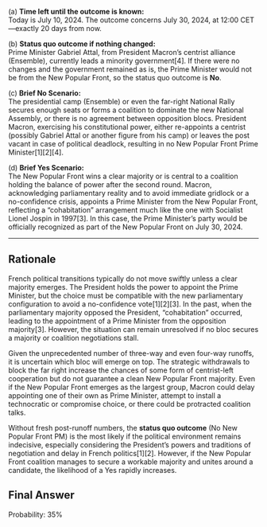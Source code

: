 (a) **Time left until the outcome is known:**  
Today is July 10, 2024. The outcome concerns July 30, 2024, at 12:00 CET—exactly 20 days from now.

(b) **Status quo outcome if nothing changed:**  
Prime Minister Gabriel Attal, from President Macron’s centrist alliance (Ensemble), currently leads a minority government[4]. If there were no changes and the government remained as is, the Prime Minister would not be from the New Popular Front, so the status quo outcome is **No**.

(c) **Brief No Scenario:**  
The presidential camp (Ensemble) or even the far-right National Rally secures enough seats or forms a coalition to dominate the new National Assembly, or there is no agreement between opposition blocs. President Macron, exercising his constitutional power, either re-appoints a centrist (possibly Gabriel Attal or another figure from his camp) or leaves the post vacant in case of political deadlock, resulting in no New Popular Front Prime Minister[1][2][4].

(d) **Brief Yes Scenario:**  
The New Popular Front wins a clear majority or is central to a coalition holding the balance of power after the second round. Macron, acknowledging parliamentary reality and to avoid immediate gridlock or a no-confidence crisis, appoints a Prime Minister from the New Popular Front, reflecting a “cohabitation” arrangement much like the one with Socialist Lionel Jospin in 1997[3]. In this case, the Prime Minister’s party would be officially recognized as part of the New Popular Front on July 30, 2024.

---

## Rationale

French political transitions typically do not move swiftly unless a clear majority emerges. The President holds the power to appoint the Prime Minister, but the choice must be compatible with the new parliamentary configuration to avoid a no-confidence vote[1][2][3]. In the past, when the parliamentary majority opposed the President, “cohabitation” occurred, leading to the appointment of a Prime Minister from the opposition majority[3]. However, the situation can remain unresolved if no bloc secures a majority or coalition negotiations stall.

Given the unprecedented number of three-way and even four-way runoffs, it is uncertain which bloc will emerge on top. The strategic withdrawals to block the far right increase the chances of some form of centrist-left cooperation but do not guarantee a clean New Popular Front majority. Even if the New Popular Front emerges as the largest group, Macron could delay appointing one of their own as Prime Minister, attempt to install a technocratic or compromise choice, or there could be protracted coalition talks.

Without fresh post-runoff numbers, the **status quo outcome** (No New Popular Front PM) is the most likely if the political environment remains indecisive, especially considering the President’s powers and traditions of negotiation and delay in French politics[1][2]. However, if the New Popular Front coalition manages to secure a workable majority and unites around a candidate, the likelihood of a Yes rapidly increases.

## Final Answer

Probability: 35%